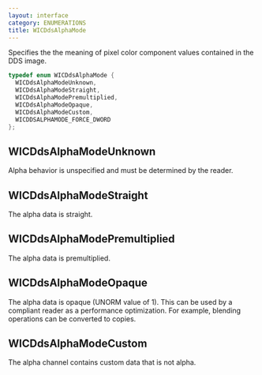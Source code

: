 ```yaml
---
layout: interface
category: ENUMERATIONS
title: WICDdsAlphaMode
---
```


Specifies the the meaning of pixel color component values contained in the DDS image.

```cpp
typedef enum WICDdsAlphaMode {
  WICDdsAlphaModeUnknown,
  WICDdsAlphaModeStraight,
  WICDdsAlphaModePremultiplied,
  WICDdsAlphaModeOpaque,
  WICDdsAlphaModeCustom,
  WICDDSALPHAMODE_FORCE_DWORD
};
```

## WICDdsAlphaModeUnknown

Alpha behavior is unspecified and must be determined by the reader.

## WICDdsAlphaModeStraight

The alpha data is straight.

## WICDdsAlphaModePremultiplied

The alpha data is premultiplied.

## WICDdsAlphaModeOpaque

The alpha data is opaque (UNORM value of 1).
This can be used by a compliant reader as a performance optimization.
For example, blending operations can be converted to copies.

## WICDdsAlphaModeCustom

The alpha channel contains custom data that is not alpha.
